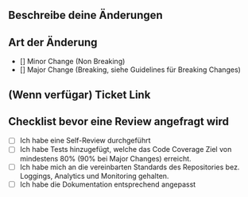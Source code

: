 ## Beschreibe deine Änderungen

## Art der Änderung

- [] Minor Change (Non Breaking)
- [] Major Change (Breaking, siehe Guidelines für Breaking Changes)

## (Wenn verfügar) Ticket Link

## Checklist bevor eine Review angefragt wird

- [ ] Ich habe eine Self-Review durchgeführt
- [ ] Ich habe Tests hinzugefügt, welche das Code Coverage Ziel von mindestens 80% (90% bei Major Changes) erreicht.
- [ ] Ich habe mich an die vereinbarten Standards des Repositories bez. Loggings, Analytics und Monitoring gehalten.
- [ ] Ich habe die Dokumentation entsprechend angepasst
